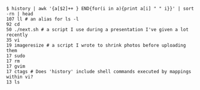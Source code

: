 <!--
.. title: History meme
.. slug: history-meme
.. date: 2008-04-23 06:50:01-05:00
.. tags: Geek,Journal
.. category: Geek
.. link: 
.. description: 
.. type: text
-->


``` shell_session
$ history | awk '{a[$2]++ } END{for(i in a){print a[i] " " i}}' | sort -rn | head
107 ll # an alias for ls -l
92 cd
50 ./next.sh # a script I use during a presentation I've given a lot recently
35 vi
19 imageresize # a script I wrote to shrink photos before uploading them
17 sudo
17 rm
17 gvim
17 ctags # Does 'history' include shell commands executed by mappings within vi?
13 ls
```
